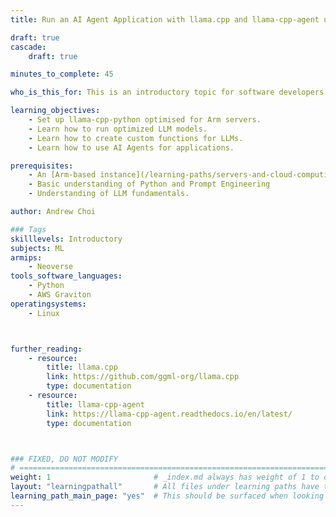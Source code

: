 ```yaml
---
title: Run an AI Agent Application with llama.cpp and llama-cpp-agent using KleidiAI on Arm servers.

draft: true
cascade:
    draft: true

minutes_to_complete: 45

who_is_this_for: This is an introductory topic for software developers and ML engineers looking to run an AI Agent Application.

learning_objectives:
    - Set up llama-cpp-python optimised for Arm servers.
    - Learn how to run optimized LLM models.
    - Learn how to create custom functions for LLMs.
    - Learn how to use AI Agents for applications.

prerequisites:
    - An [Arm-based instance](/learning-paths/servers-and-cloud-computing/csp/) from a cloud service provider or an on-premise Arm server.
    - Basic understanding of Python and Prompt Engineering
    - Understanding of LLM fundamentals.

author: Andrew Choi

### Tags
skilllevels: Introductory
subjects: ML
armips:
    - Neoverse
tools_software_languages:
    - Python
    - AWS Graviton
operatingsystems:
    - Linux



further_reading:
    - resource:
        title: llama.cpp
        link: https://github.com/ggml-org/llama.cpp
        type: documentation
    - resource:
        title: llama-cpp-agent
        link: https://llama-cpp-agent.readthedocs.io/en/latest/
        type: documentation



### FIXED, DO NOT MODIFY
# ================================================================================
weight: 1                       # _index.md always has weight of 1 to order correctly
layout: "learningpathall"       # All files under learning paths have this same wrapper
learning_path_main_page: "yes"  # This should be surfaced when looking for related content. Only set for _index.md of learning path content.
---
```

